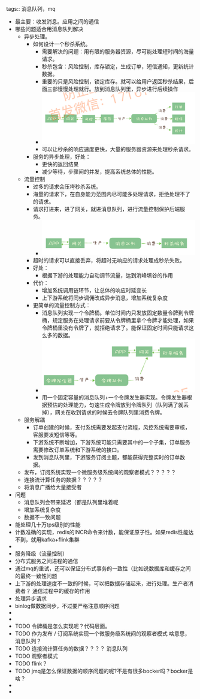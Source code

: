 tags:: 消息队列，mq

- 最主要：收发消息。应用之间的通信
- 哪些问题适合用消息队列解决
	- 异步处理。
		- 如何设计一个秒杀系统。
			- 需要解决的问题：用有限的服务器资源，尽可能处理短时间的海量请求。
			- 秒杀包含：风险控制，库存锁定，生成订单，短信通知，更新统计数据。
			- 重要的只是风险控制，锁定库存。就可以给用户返回秒杀结果，后面三部慢慢处理就行。放到消息队列里，异步进行后续操作
			- ![image.png](../assets/image_1677339434226_0.png)
			- 可以让秒杀的响应速度更快，大量的服务器资源来处理秒杀请求。
		- 服务的异步处理，好处：
			- 更快的返回结果
			- 减少等待，步骤间的并发，提高系统总体的性能。
	- 流量控制
		- 过多的请求会压垮秒杀系统。
		- 海量的请求下，在自身能力范围内尽可能多处理请求，拒绝处理不了的请求。
		- 请求打进来，进了网关，就进消息队列，进行流量控制保护后端服务。
			- ![image.png](../assets/image_1677339612928_0.png)
		- 超时的请求可以直接丢弃，将超时无响应的请求处理成秒杀失败。
		- 好处：
			- 根据下游的处理能力自动调节流量，达到消峰填谷的作用
		- 代价：
			- 增加系统调用链环节，让总体的响应时延变长
			- 上下游系统将同步调佣改成异步消息，增加系统复杂度
		- 更简单的流量控制方式：
			- 消息队列实现一个令牌桶。单位时间内只发放固定数量令牌到令牌桶，规定服务在处理请求前要从令牌桶里拿个令牌才能处理，如果令牌桶里没有令牌了，就拒绝请求了。能保证固定时间只能请求这么多的数据。
			- ![image.png](../assets/image_1677339894576_0.png)
			- 用一个固定容量的消息队列+一个令牌发生器实现。令牌发生器根据预估的处理能力，匀速生成令牌放到令牌队列（队列满了就丢掉），网关在收到请求的时候去令牌队列里消费令牌。
	- 服务解耦
		- 订单创建的时候，支付系统需要发起支付流程，风控系统需要审核，客服要发短信等等。
		- 下游系统不断增加，下游系统可能只需要其中的一个子集，订单服务需要修改订单系统和下游系统的接口。
		- 发到消息队列里，下游服务订阅主题，都能获得完整实时的订单数据。
	- 发布，订阅系统实现一个微服务级系统间的观察者模式？？？？？
	- 连接流计算任务的数据？？？？？
	- 将消息广播给大量接受者
- 问题
	- 消息队列会带来延迟（都是队列里堆着呢
	- 增加系统复杂度
	- 数据不一致问题
- 能处理几十万tps级别的性能
- 计数准确的实现，redis的INCR命令来计数，能保证原子性。如果redis性能达不到，就用kafka+flink集群
-
- 服务降级（流量控制）
- 分布式服务之间进程的通信
- 通过mq的重试，还可以保证分布式事务的一致性（比如说数据库和缓存之间的最终一致性问题
- 上下游的处理速度不一致的时候，可以把数据存储起来，进行处理。生产者消费者？ 通信过程中的缓存的作用
- 处理异步请求
- binlog做数据同步，不过要严格注意顺序问题
-
-
- TODO 令牌桶是怎么实现呢？代码层面。
- TODO 作为发布 / 订阅系统实现一个微服务级系统间的观察者模式 啥意思，消息队列？
- TODO 连接流计算任务的数据？？？？ 消息队列
- TODO 观察者模式
- TODO flink？
- TODO jmq是怎么保证数据的顺序问题的呢?不是有很多bocker吗？bocker是啥？
-
-